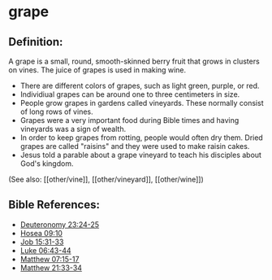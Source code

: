 # grape #

## Definition: ##

A grape is a small, round, smooth-skinned berry fruit that grows in clusters on vines. The juice of grapes is used in making wine.

 * There are different colors of grapes, such as light green, purple, or red.
 * Individiual grapes can be around one to three centimeters in size.
 * People grow grapes in gardens called vineyards. These normally consist of long rows of vines.
 * Grapes were a very important food during Bible times and having vineyards was a sign of wealth.
 * In order to keep grapes from rotting, people would often dry them. Dried grapes are called "raisins" and they were used to make raisin cakes.
 * Jesus told a parable about a grape vineyard to teach his disciples about God's kingdom.

(See also: [[other/vine]], [[other/vineyard]], [[other/wine]])

## Bible References: ##

* [Deuteronomy 23:24-25](en/tn/deu/help/23/24)
* [Hosea 09:10](en/tn/hos/help/09/10)
* [Job 15:31-33](en/tn/job/help/15/31)
* [Luke 06:43-44](en/tn/luk/help/06/43)
* [Matthew 07:15-17](en/tn/mat/help/07/15)
* [Matthew 21:33-34](en/tn/mat/help/21/33)